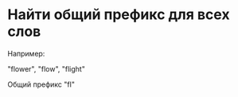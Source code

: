 <h1>
    Найти общий префикс для всех слов
</h1>

Например:

"flower", "flow", "flight"

Общий префикс "fl"